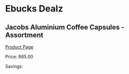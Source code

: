 
# Ebucks Dealz
## Jacobs Aluminium Coffee Capsules - Assortment
[Product Page](https://www.ebucks.com/web/shop/productSelected.do?prodId=972369838&catId=908607666)

Price: R65.00

Savings: 


	